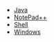 
- [Java](/java/java_argument.md)
- [NotePad++](/notepad/notepad.md)
- [Shell](/shell/shell.md)
- [Windows](/windows/windows_cmd.md)